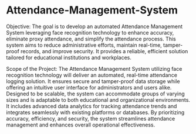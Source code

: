 # Attendance-Management-System
Objective:
The goal is to develop an automated Attendance Management System leveraging face recognition technology to enhance accuracy, eliminate proxy attendance, and simplify the attendance process. This system aims to reduce administrative efforts, maintain real-time, tamper-proof records, and improve security. It provides a reliable, efficient solution tailored for educational institutions and workplaces.

Scope of the Project:
The Attendance Management System utilizing face recognition technology will deliver an automated, real-time attendance logging solution. It ensures secure and tamper-proof data storage while offering an intuitive user interface for administrators and users alike. Designed to be scalable, the system can accommodate groups of varying sizes and is adaptable to both educational and organizational environments. It includes advanced data analytics for tracking attendance trends and integrates seamlessly with existing platforms or databases. By prioritizing accuracy, efficiency, and security, the system streamlines attendance management and enhances overall operational effectiveness.
